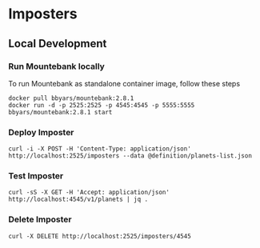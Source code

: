 # Imposters

## Local Development

### Run Mountebank locally

To run Mountebank as standalone container image, follow these steps

````shell
docker pull bbyars/mountebank:2.8.1
docker run -d -p 2525:2525 -p 4545:4545 -p 5555:5555 bbyars/mountebank:2.8.1 start
````

### Deploy Imposter
````shell
curl -i -X POST -H 'Content-Type: application/json' http://localhost:2525/imposters --data @definition/planets-list.json
````

### Test Imposter
````shell
curl -sS -X GET -H 'Accept: application/json' http://localhost:4545/v1/planets | jq .
````

### Delete Imposter
````shell
curl -X DELETE http://localhost:2525/imposters/4545
````
